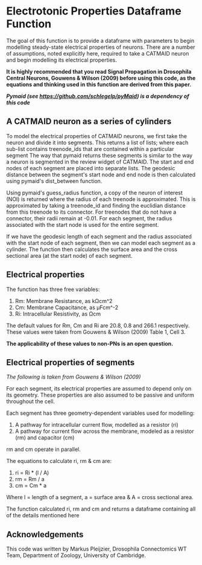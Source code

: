 <h1>Electrotonic Properties Dataframe Function</h1>

The goal of this function is to provide a dataframe with parameters to
begin modelling steady-state electrical properties of neurons. There are a number of assumptions,
noted explicitly here, required to take a CATMAID neuron and begin modelling its electrical properties. 

**It is highly recommended that you read Signal Propagation in Drosophila Central Neurons, Gouwens & Wilson (2009)
before using this code, as the equations and thinking used in this function are derived from this paper.**

***Pymaid (see https://github.com/schlegelp/pyMaid) is a dependency of this code***

<h2>A CATMAID neuron as a series of cylinders</h2>

To model the electrical properties of CATMAID neurons, we first take the neuron and divide it into segments.
This returns a list of lists; where each sub-list contains treenode_ids that are contained within a particular segment
The way that pymaid returns these segments is similar to the way a neuron is segmented in the review widget of CATMAID.
The start and end nodes of each segment are placed into separate lists. The geodesic distance between the segment's start
node and end node is then calculated using pymaid's dist_between function.

Using pymaid's guess_radius function, a copy of the neuron of interest (NOI) is returned where the radius of each treenode
is approximated. This is approximated by taking a treenode_id and finding the euclidian distance from this treenode to its connector.
For treenodes that do not have a connector, their radii remain at -0.01. For each segment, the radius associated with the start node
is used for the entire segment.

If we have the geodesic length of each segment and the radius associated with the start node of each segment, then we can
model each segment as a cylinder. The function then calculates the surface area and the cross sectional area (at the start node)
of each segment.

<h2>Electrical properties</h2>

The function has three free variables:

  1. Rm: Membrane Resistance, as kΩcm^2
  1. Cm: Membrane Capacitance, as µFcm^-2
  1. Ri: Intracellular Resistivity, as Ωcm
    
The default values for Rm, Cm and Ri are 20.8, 0.8 and 266.1 respectively. These values were taken from 
Gouwens & Wilson (2009) Table 1, Cell 3.

**The applicability of these values to non-PNs is an open question.**

<h2>Electrical properties of segments</h2>

*The following is taken from Gouwens & Wilson (2009)*

For each segment, its electrical properties are assumed to depend only on its geometry.
These properties are also assumed to be passive and uniform throughout the cell. 

Each segment has three geometry-dependent variables used for modelling:

  1. A pathway for intracellular current flow, modelled as a resistor (ri)
  1. A pathway for current flow across the membrane, modeled as a resistor (rm) and capacitor (cm)
 
rm and cm operate in parallel.
 
The equations to calculate ri, rm & cm are: 

  1. ri = Ri * (l / A)
  1. rm = Rm / a
  1. cm = Cm * a 
    
Where l = length of a segment, a = surface area & A = cross sectional area.

The function calculated ri, rm and cm and returns a dataframe containing all of the details 
mentioned here

<h2>Acknowledgements</h2>

This code was written by Markus Pleijzier, Drosophila Connectomics WT Team, Department of Zoology, University of Cambridge.




 
 



